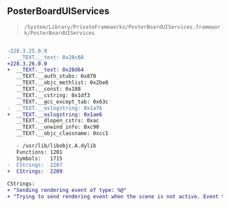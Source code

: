 ## PosterBoardUIServices

> `/System/Library/PrivateFrameworks/PosterBoardUIServices.framework/PosterBoardUIServices`

```diff

-228.3.25.0.0
-  __TEXT.__text: 0x28c68
+228.3.26.0.0
+  __TEXT.__text: 0x28d64
   __TEXT.__auth_stubs: 0x870
   __TEXT.__objc_methlist: 0x2be8
   __TEXT.__const: 0x188
   __TEXT.__cstring: 0x1df3
   __TEXT.__gcc_except_tab: 0x63c
-  __TEXT.__oslogstring: 0x1a76
+  __TEXT.__oslogstring: 0x1ae6
   __TEXT.__dlopen_cstrs: 0xac
   __TEXT.__unwind_info: 0xc90
   __TEXT.__objc_classname: 0xcc1

   - /usr/lib/libobjc.A.dylib
   Functions: 1201
   Symbols:   1715
-  CStrings:  2207
+  CStrings:  2209
 
CStrings:
+ "Sending rendering event of type: %@"
+ "Trying to send rendering event when the scene is not active. Event type: %@"

```
